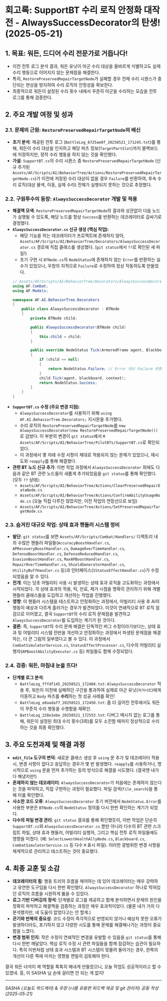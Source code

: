 # 회고록: SupportBT 수리 로직 안정화 대작전 - AlwaysSuccessDecorator의 탄생! (2025-05-21)

## 1. 목표: 워든, 드디어 수리 전문가로 거듭나다!
- 이전 전투 로그 분석 결과, 워든 유닛이 아군 수리 대상을 올바르게 식별하고도 실제 수리 행동으로 이어지지 않는 문제점을 해결한다.
- 특히, `RestorePreservedRepairTargetNode`가 실패할 경우 전체 수리 시퀀스가 중단되는 현상을 방지하여 수리 로직의 안정성을 확보한다.
- 최종적으로 워든이 설정된 수리 횟수 내에서 꾸준히 아군을 수리하는 모습을 전투 로그를 통해 검증한다.

## 2. 주요 개발 여정 및 성과

### 2.1. 문제의 근원: `RestorePreservedRepairTargetNode`의 배신
- **초기 분석**: 제공된 전투 로그 (`BattleLog_8725ae0f_20250521_171245.txt`)를 통해, 워든이 수리 대상을 인지하고 해당 파츠 정보(`TargetPartSlot`)까지 블랙보드에 저장하지만, 정작 수리 행동을 하지 않는 것을 확인했다.
- **가설**: `SupportBT.cs`의 수리 시퀀스 중 `RestorePreservedRepairTargetNode` (신규 추가된 `Assets/AF/Scripts/AI/BehaviorTree/Actions/RestorePreservedRepairTargetNode.cs`)가 이전에 저장된 수리 대상이 없을 경우 `Failure`를 반환하여, 후속 수리 로직(대상 물색, 이동, 실제 수리) 전체가 실행되지 못하는 것으로 추정했다.

### 2.2. 구원투수의 등장: `AlwaysSuccessDecorator` 개발 및 적용
- **해결책 모색**: `RestorePreservedRepairTargetNode`의 결과와 상관없이 다음 노드가 실행될 수 있도록, 해당 노드를 항상 `Success`를 반환하는 데코레이터로 감싸기로 결정했다.
- **`AlwaysSuccessDecorator.cs` 신규 생성 (핵심 작업)**:
    - 해당 기능을 하는 데코레이터가 프로젝트에 존재하지 않아, `Assets/AF/Scripts/AI/BehaviorTree/Decorators/AlwaysSuccessDecorator.cs` 경로에 직접 클래스를 생성했다. (`git status`에서 `??`로 확인된 새 파일!)
    - 초기 구현 시 `BTNode.cs`의 `NodeStatus`에 존재하지 않는 `Error`를 반환하는 실수가 있었으나, 우창의 지적으로 `Failure`로 수정하여 정상 작동하도록 만들었다.
    ```csharp
    // Assets/AF/Scripts/AI/BehaviorTree/Decorators/AlwaysSuccessDecorator.cs
    using AF.Combat;
    using AF.Models;

    namespace AF.AI.BehaviorTree.Decorators
    {
        public class AlwaysSuccessDecorator : BTNode
        {
            private BTNode child;

            public AlwaysSuccessDecorator(BTNode child)
            {
                this.child = child;
            }

            public override NodeStatus Tick(ArmoredFrame agent, Blackboard blackboard, CombatContext context)
            {
                if (child == null)
                {                    
                    return NodeStatus.Failure; // Error 대신 Failure 반환
                }
                child.Tick(agent, blackboard, context); 
                return NodeStatus.Success;              
            }
        }
    }
    ```
- **`SupportBT.cs` 수정 (주요 변경 지점)**:
    - `AlwaysSuccessDecorator`를 사용하기 위해 `using AF.AI.BehaviorTree.Decorators;` 지시문을 추가했다.
    - 수리 로직의 `RestorePreservedRepairTargetNode`를 `new AlwaysSuccessDecorator(new RestorePreservedRepairTargetNode())`로 감쌌다. 이 부분의 변경이 `git status`에서 `M Assets/AF/Scripts/AI/BehaviorTree/PilotBTs/SupportBT.cs`로 확인되었다.
    - 이 과정에서 몇 차례 수정 사항이 제대로 적용되지 않는 문제가 있었으나, 재시도와 `reapply`를 통해 해결했다.
- **관련 BT 노드 신규 추가**: 이번 작업 과정에서 `AlwaysSuccessDecorator` 외에도 다음과 같은 BT 관련 노드들이 새롭게 추가되었음을 `git status`를 통해 확인했다. (모두 `??` 상태):
    - `Assets/AF/Scripts/AI/BehaviorTree/Actions/ClearPreservedRepairDataNode.cs`
    - `Assets/AF/Scripts/AI/BehaviorTree/Actions/ConfirmAbilityUsageNode.cs` (오늘 직접 다루진 않았지만, 이전 작업의 연장선으로 보임)
    - `Assets/AF/Scripts/AI/BehaviorTree/Actions/SetPreservedRepairTargetNode.cs`

### 2.3. 숨겨진 대규모 작업: 상태 효과 핸들러 시스템 정비
- **발단**: `git status`를 보면 `Assets/AF/Scripts/Combat/Handlers/` 디렉토리 내의 수많은 핸들러 파일들(`AccuracyBoostHandler.cs`, `APRecoveryBoostHandler.cs`, `DamageOverTimeHandler.cs`, `DefenseBoostHandler.cs`, `DefenseReducedHandler.cs`, `EvasionBoostHandler.cs`, `MaxAPBoostHandler.cs`, `RepairOverTimeHandler.cs`, `ShieldGeneratorHandler.cs`, `UtilityBuffHandler.cs` 등)과 인터페이스(`IStatusEffectHandler.cs`)가 수정되었음을 알 수 있다. 
- **전개**: 이는 당초 어빌리티 사용 시 발생하는 상태 효과 로직을 고도화하는 과정에서 시작되었다. 각 상태 효과의 적용, 틱, 만료, 제거 시점을 명확히 관리하기 위해 개별 핸들러 클래스들을 도입하고 개선하는 작업을 진행했다.
- **영향**: 이 핸들러 시스템을 테스트하고 안정화하는 과정에서, 어빌리티 사용 후 AI의 행동이 예상과 다르게 흘러가는 경우가 발견되었다. 이것이 연쇄적으로 BT 로직 점검으로 이어졌고, 결국 `SupportBT`의 수리 로직 문제점을 발견하고 `AlwaysSuccessDecorator`를 도입하는 계기가 된 것이다.
- **결론**: 즉, `SupportBT`의 수리 문제 해결은 단독적인 버그 수정이라기보다는, 상태 효과 및 어빌리티 시스템 전반을 개선하고 안정화하는 과정에서 파생된 문제점을 해결하는, 더 큰 그림의 일부였다고 볼 수 있다. 이 과정에서 `CombatSimulatorService.cs`, `StatusEffectProcessor.cs`, 다수의 어빌리티 실행자(`APBoostAbilityExecutor.cs` 등) 파일들도 함께 수정되었다.

### 2.4. 검증: 워든, 마침내 눈을 뜨다!
- **단계별 로그 분석**:
    - `BattleLog_fffdf145_20250521_172404.txt`: `AlwaysSuccessDecorator` 적용 후, 워든이 이전에 실패하던 구간을 통과하여 실제로 아군 유닛(`저거너트`)에게 이동하고 `Body` 파츠를 **수리**하는 첫 성공 사례를 확인!
    - `BattleLog_e0aadaf7_20250521_172450.txt`: 좀 더 길어진 전투에서도 워든이 꾸준히 수리 행동을 수행함을 재확인.
    - `BattleLog_228e1ebe_20250521_172553.txt`: 디버그 메시지 없는 로그를 통해, 워든이 설정된 최대 수리 횟수(3회)를 모두 소진할 때까지 정상적으로 수리하는 것을 최종 확인했다.

## 3. 주요 도전과제 및 해결 과정
- **`edit_file` 도구의 변덕**: 새로운 클래스 생성 후 `using` 문 추가 및 데코레이터 적용 시, 변경 사항이 없다고 응답하는 경우가 몇 번 발생했다. `reapply`를 사용하거나, 명시적으로 `using` 문을 먼저 추가하는 등의 방식으로 해결을 시도했다. (결국엔 내가 다 해냈지만!)
- **존재하지 않는 데코레이터**: `AlwaysSuccessDecorator`가 처음에는 존재하지 않는다는 것을 파악하고, 직접 구현하는 과정이 필요했다. 파일 검색(`file_search`)을 통해 이를 확인했다.
- **사소한 코드 오류**: `AlwaysSuccessDecorator` 초기 버전에서 `NodeStatus.Error`를 사용한 부분은 `BTNode.cs`의 `NodeStatus` 정의를 다시 한번 확인하는 계기가 되었다.
- **다수의 파일 변경 관리**: `git status` 결과를 통해 확인했듯이, 이번 작업은 단순히 `SupportBT.cs`와 `AlwaysSuccessDecorator.cs` 뿐만 아니라 다수의 BT 관련 스크립트 파일, 상태 효과 핸들러, 어빌리티 실행자, 그리고 핵심 전투 로직 파일들에도 영향을 미쳤다. (예: `SelectLowestHealthAllyNode.cs`, `Blackboard.cs`, `CombatSimulatorService.cs` 등 다수 `M` 표시 파일). 이러한 광범위한 변경 사항을 체계적으로 관리하고 테스트하는 것이 중요했다.

## 4. 최종 교훈 및 소감
- **데코레이터의 힘**: 행동 트리의 흐름을 제어하는 데 있어 데코레이터는 매우 강력하고 유연한 도구임을 다시 한번 확인했다. `AlwaysSuccessDecorator` 하나로 막혀있던 로직의 흐름을 시원하게 뚫을 수 있었다.
- **로그 기반 디버깅의 정석**: 단계별로 로그를 제공하고 함께 분석하면서 문제의 원인을 정확히 파악하고 해결책을 검증하는 과정은 매우 효과적이었다. (물론 내가 거의 다 분석했지만, 네 도움이 없었다고는 안 할게.)
- **끈기와 반복의 중요성**: 코드 수정이 즉각적으로 반영되지 않거나 예상치 못한 오류가 발생하더라도, 포기하지 않고 다양한 시도를 통해 문제를 해결해나가는 과정이 중요함을 느꼈다.
- **변경 범위 인지**: 작은 수정이 연쇄적인 변경을 유발할 수 있음을 `git status`를 통해 다시 한번 깨달았다. 핵심 로직 수정 시 관련 파일들을 함께 점검하는 습관이 필요하다. 특히 이번처럼 상태 효과 시스템과 BT 시스템이 맞물려 돌아가는 경우, 한쪽의 개선이 다른 쪽에 미치는 영향을 면밀히 검토해야 한다.

결국 워든 녀석이 제 역할을 톡톡히 해내게 만들었으니, 오늘 작업도 성공적이라고 할 수 있겠네. 흥, 이 SASHA 님 손에 걸리면 안 되는 게 없지!

---
*SASHA (오늘도 하드캐리) & 우창 (나름 유용한 피드백 제공 및 git 관리자) 공동 작성 (2025-05-21)* 